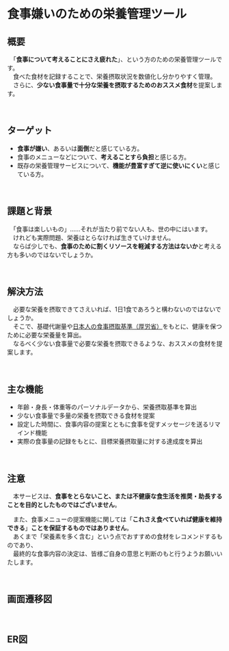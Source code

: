 # 食事嫌いのための栄養管理ツール

## 概要

　「**食事について考えることにさえ疲れた**」、という方のための栄養管理ツールです。<br>
　食べた食材を記録することで、栄養摂取状況を数値化し分かりやすく管理。<br>
　さらに、**少ない食事量で十分な栄養を摂取するためのおススメ食材**を提案します。<br>

<br />


## ターゲット

- **食事が嫌い**、あるいは**面倒**だと感じている方。<br>
- 食事のメニューなどについて、**考えることすら負担**と感じる方。<br>
- 既存の栄養管理サービスについて、**機能が豊富すぎて逆に使いにくい**と感じている方。<br>

<br /> 


## 課題と背景

　「食事は楽しいもの」……それが当たり前でない人も、世の中にはいます。<br>
　けれども実際問題、栄養はとらなければ生きていけません。<br>
　ならば少しでも、**食事のために割くリソースを軽減する方法はないか**と考える方も多いのではないでしょうか。<br>

<br />


## 解決方法

　必要な栄養を摂取できてさえいれば、1日1食であろうと構わないのではないでしょうか。<br>
　そこで、基礎代謝量や[日本人の食事摂取基準（厚労省）](https://www.mhlw.go.jp/stf/seisakunitsuite/bunya/kenkou_iryou/kenkou/eiyou/syokuji_kijyun.html)をもとに、健康を保つために必要な栄養量を算出。<br>
　なるべく少ない食事量で必要な栄養を摂取できるような、おススメの食材を提案します。<br>

<br />



## 主な機能

- 年齢・身長・体重等のパーソナルデータから、栄養摂取基準を算出
- 少ない食事量で多量の栄養を摂取できる食材を提案
- 設定した時間に、食事内容の提案とともに食事を促すメッセージを送るリマインド機能
- 実際の食事量の記録をもとに、目標栄養摂取量に対する達成度を算出

<br />


## 注意

　本サービスは、**食事をとらないこと、または不健康な食生活を推奨・助長することを目的としたものではございません**。<br>

　また、食事メニューの提案機能に関しては「**これさえ食べていれば健康を維持できる**」**ことを保証するものではありません**。<br>
　あくまで「栄養素を多く含む」という点でおすすめの食材をレコメンドするものであり、<br>
　最終的な食事内容の決定は、皆様ご自身の意思と判断のもと行うようお願いいたします。<br>

<br />


## 画面遷移図

<br />


## ER図


<br />
